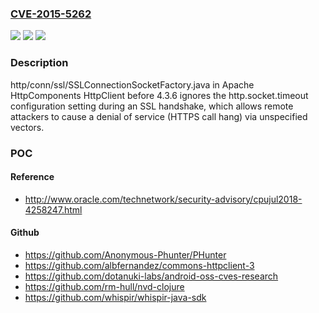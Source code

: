 ### [CVE-2015-5262](https://cve.mitre.org/cgi-bin/cvename.cgi?name=CVE-2015-5262)
![](https://img.shields.io/static/v1?label=Product&message=n%2Fa&color=blue)
![](https://img.shields.io/static/v1?label=Version&message=n%2Fa&color=blue)
![](https://img.shields.io/static/v1?label=Vulnerability&message=n%2Fa&color=brighgreen)

### Description

http/conn/ssl/SSLConnectionSocketFactory.java in Apache HttpComponents HttpClient before 4.3.6 ignores the http.socket.timeout configuration setting during an SSL handshake, which allows remote attackers to cause a denial of service (HTTPS call hang) via unspecified vectors.

### POC

#### Reference
- http://www.oracle.com/technetwork/security-advisory/cpujul2018-4258247.html

#### Github
- https://github.com/Anonymous-Phunter/PHunter
- https://github.com/albfernandez/commons-httpclient-3
- https://github.com/dotanuki-labs/android-oss-cves-research
- https://github.com/rm-hull/nvd-clojure
- https://github.com/whispir/whispir-java-sdk

